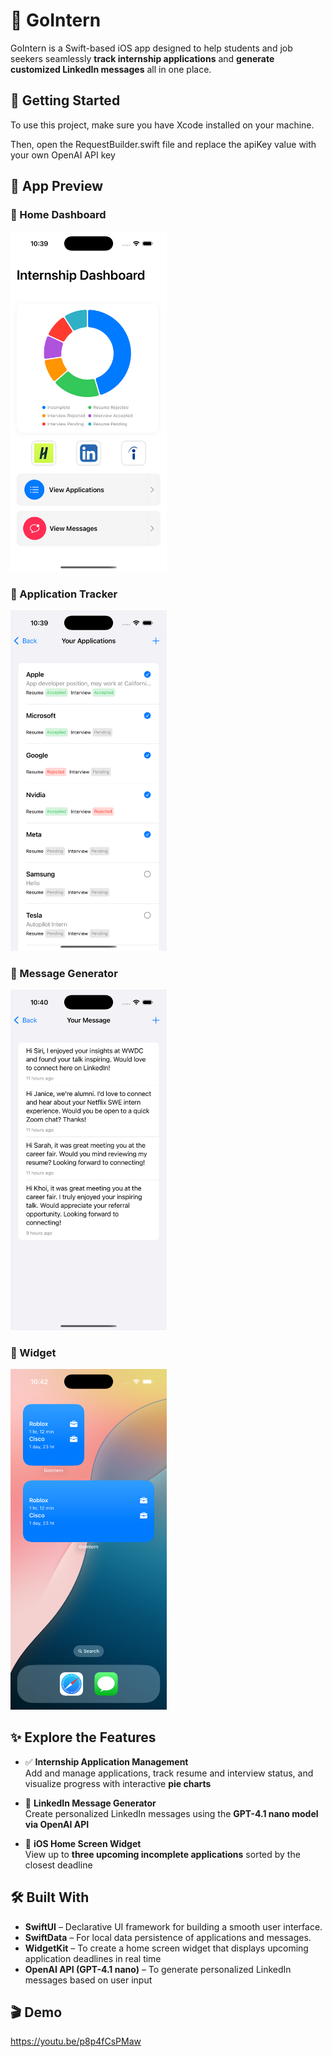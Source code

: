 # 📌 GoIntern

GoIntern is a Swift-based iOS app designed to help students and job seekers seamlessly **track internship applications** and **generate customized LinkedIn messages** all in one place.

## 🚀 Getting Started
To use this project, make sure you have Xcode installed on your machine.

Then, open the RequestBuilder.swift file and replace the apiKey value with your own OpenAI API key

## 📱 App Preview

### 🔹 Home Dashboard
<img src="screenshots/home.png" alt="Home Screen" width="250"/>

### 🔹 Application Tracker
<img src="screenshots/applications.png" alt="Applications" width="250"/>

### 🔹 Message Generator
<img src="screenshots/messages.png" alt="Messages" width="250"/>

### 🔹 Widget
<img src="screenshots/widget.png" alt="Widget" width="250"/>

## ✨ Explore the Features

- ✅ **Internship Application Management**  
  Add and manage applications, track resume and interview status, and visualize progress with interactive **pie charts**

- 💬 **LinkedIn Message Generator**  
  Create personalized LinkedIn messages using the **GPT-4.1 nano model via OpenAI API**

- 📅 **iOS Home Screen Widget**  
  View up to **three upcoming incomplete applications** sorted by the closest deadline


## 🛠️ Built With

- **SwiftUI** – Declarative UI framework for building a smooth user interface.  
- **SwiftData** – For local data persistence of applications and messages.  
- **WidgetKit** – To create a home screen widget that displays upcoming application deadlines in real time
- **OpenAI API (GPT-4.1 nano)** – To generate personalized LinkedIn messages based on user input

## 🎬 Demo
https://youtu.be/p8p4fCsPMaw 


